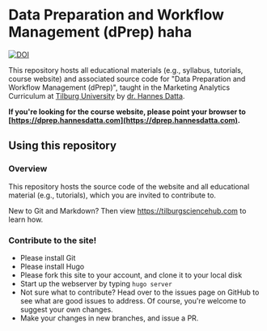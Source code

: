 # Data Preparation and Workflow Management (dPrep) haha

[![DOI](https://zenodo.org/badge/292224306.svg)](https://zenodo.org/badge/latestdoi/292224306)

This repository hosts all educational materials (e.g., syllabus, tutorials, course website) and associated source code for "Data Preparation and Workflow Management (dPrep)", taught in the Marketing Analytics Curriculum at [Tilburg University](https://tilburguniversity.edu) by [dr. Hannes Datta](https://hannesdatta.com).

**If you're looking for the course website, please point your browser to [https://dprep.hannesdatta.com](https://dprep.hannesdatta.com).**

## Using this repository

### Overview

This repository hosts the source code of the website and all educational material (e.g., tutorials), which you are invited to contribute to.

New to Git and Markdown? Then view https://tilburgsciencehub.com to learn how.

### Contribute to the site!

- Please install Git
- Please install Hugo
- Please fork this site to your account, and clone it to your local disk
- Start up the webserver by typing `hugo server`
- Not sure what to contribute? Head over to the issues page on GitHub to see what are good issues to address. Of course, you're welcome to suggest your own changes.
- Make your changes in new branches, and issue a PR.

